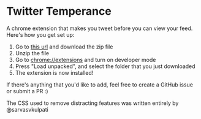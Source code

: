 # Twitter Temperance

A chrome extension that makes you tweet before you can view your feed. Here's how you get set up:
1. Go to [this url](https://github.com/pranavnt/twitter-temperance/archive/refs/heads/master.zip) and download the zip file
2. Unzip the file
3. Go to [chrome://extensions](chrome://extensions) and turn on developer mode
4. Press "Load unpacked", and select the folder that you just downloaded
5. The extension is now installed!

If there's anything that you'd like to add, feel free to create a GitHub issue or submit a PR :)

The CSS used to remove distracting features was written entirely by @sarvasvkulpati
